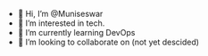 - 👋 Hi, I’m @Muniseswar
- 👀 I’m interested in tech.
- 🌱 I’m currently learning DevOps
- 💞️ I’m looking to collaborate on (not yet descided)

<!---
Muniseswar/Muniseswar is a ✨ special ✨ repository because its `README.md` (this file) appears on your GitHub profile.
You can click the Preview link to take a look at your changes.
--->
